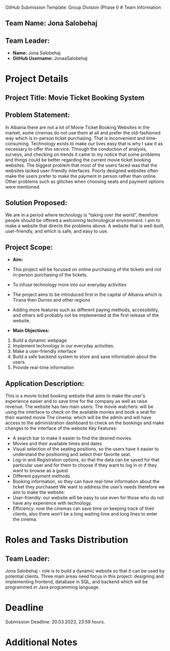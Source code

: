 GitHub Submission Template: Group Division (Phase I) # Team Information
## Team Name: Jona Salobehaj

## Team Leader:
- **Name:** Jona Salobehaj
- **GitHub Username:** JonaaSalobehaj

# Project Details

## Project Title: Movie Ticket Booking System

## Problem Statement:
In Albania there are not a lot of Movie Ticket Booking Websites in the market, some cinemas do not use them at all and prefer the old-fashioned way which is in-person ticket purchasing. That is inconvenient and time-consuming. Technology exists to make our lives easy that is why I saw it as necessary to offer this service.  Through the conduction of analysis, surveys, and checking on trends it came to my notice that some problems and things could be better regarding the current movie ticket booking websites. The biggest problem that most of the users faced was that the websites lacked user-friendly interfaces. Poorly designed websites often make the users prefer to make the payment in person rather than online. Other problems such as glitches when choosing seats and payment options were mentioned.

## Solution Proposed:
We are in a period where technology is “taking over the world”, therefore people should be offered a welcoming technological environment. I aim to make a website that directs the problems above. A website that is well-built, user-friendly, and which is safe, and easy to use.

## Project Scope:
- **Aim:**
-	This project will be focused on online purchasing of the tickets and not in-person purchasing of the tickets.
-	To infuse technology more into our everyday activities
-	The project aims to be introduced first in the capital of Albania which is Tirana then Durres and other regions
-	Adding more features such as different paying methods, accessibility, and others will probably not be implemented at the first release of the website.
 
- **Main Objectives:**
1.	Build a dynamic webpage
2.	Implement technology in our everyday activities.
3.	Make a user-friendly interface
4.	Build a safe backend system to store and save information about the users.
5.	Provide real-time information 

## Application Description:
This is a movie ticket booking website that aims to make the user's experience easier and to save time for the company as well as raise revenue. The website has two main users:
The movie watchers: will be using the interface to check on the available movies and book a seat for their wanted movie
The cinema: which will be the admin and will have access to the administration dashboard to check on the bookings and make changes to the interface of the website
Key Features:
-	A search bar to make it easier to find the desired movies.
-	Movies and their available times and dates
-	Visual selection of the seating positions, so the users have it easier to understand the positioning and select their favorite seat.
-	Log-in and Registration options, so that the data can be saved for that particular user and for them to choose if they want to log in or if they want to browse as a guest
-	Different payment methods
-	Booking information, so they can have real-time information about the ticket they purchased
We want to address the user’s needs therefore we aim to make the website:
-	User-friendly: our website will be easy to use even for those who do not have any experience with technology.
-	Efficiency: now the cinemas can save time on keeping track of their clients, also there won’t be a long waiting time and long lines to enter the cinema.

# Roles and Tasks Distribution

## Team Leader:
Jona Salobehaj - role is to build a dynamic website so that it can be used by potential clients. Three main areas need focus in this project: designing and implementing frontend, database in SQL, and backend which will be programmed in Java programming language.

# Deadline
Submission Deadline: 20.03.2023, 23:59 hours.

# Additional Notes

